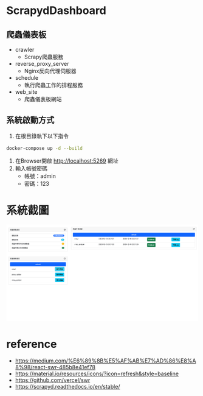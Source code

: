 # ScrapydDashboard
## 爬蟲儀表板
- crawler
  - Scrapy爬蟲服務
- reverse_proxy_server
  - Nginx反向代理伺服器
- schedule
  - 執行爬蟲工作的排程服務
- web_site
  - 爬蟲儀表板網站     
## 系統啟動方式
1. 在根目錄執下以下指令
``` bash
docker-compose up -d --build
```
1. 在Browser開啟 [http://localhost:5269](http://localhost:5269) 網址
2. 輸入帳號密碼
   - 帳號：admin
   - 密碼：123
# 系統截圖
![alt text](./images/ScreenShot.png "系統畫面")

# reference
- https://medium.com/%E6%89%8B%E5%AF%AB%E7%AD%86%E8%A8%98/react-swr-485b8e41ef78
- https://material.io/resources/icons/?icon=refresh&style=baseline
- https://github.com/vercel/swr
- https://scrapyd.readthedocs.io/en/stable/